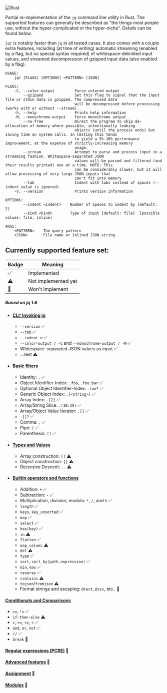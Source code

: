 ![Rust](https://github.com/brundonsmith/jqr/workflows/Rust/badge.svg)

Partial re-implementation of the `jq` command line utility in Rust. The 
supported features can generally be described as "the things most people use, 
without the hyper-complicated or the hyper-niche". Details can be found below.

`jqr` is notably faster than `jq` in all tested cases. It also comes with a 
couple extra features, including (at time of writing) automatic streaming 
(enabled by a flag, but no special syntax required) of whitespace-delimited 
input values, and streamed decompression of gzipped input data (also enabled by 
a flag).

```
USAGE:
    jqr [FLAGS] [OPTIONS] <PATTERN> [JSON]

FLAGS:
    -C, --color-output         Force colored output
        --gzipped              Set this flag to signal that the input file or stdin data is gzipped. The compressed data
                               will be decompressed before processing (works with or without --stream).
    -h, --help                 Prints help information
    -M, --monochrome-output    Force monochrome output
        --no-free              Direct the program to skip de-allocation of memory where possible, intentionally leaking
                               objects (until the process ends) but saving time on system calls. In testing this tends
                               to yield a 5%-10% performance improvement, at the expense of strictly-increasing memory
                               usage.
        --stream               Attempt to parse and process input in a streaming fashion. Whitespace-separated JSON
                               values will be parsed and filtered (and their results printed) one at a time. NOTE: This
                               can be considerably slower, but it will allow processing of very large JSON inputs that
                               can't fit into memory.
        --tab                  Indent with tabs instead of spaces (--indent value is ignored)
    -V, --version              Prints version information

OPTIONS:
        --indent <indent>    Number of spaces to indent by [default: 2]
        --kind <kind>        Type of input [default: file]  [possible values: file, inline]

ARGS:
    <PATTERN>    The query pattern
    <JSON>       File name or inlined JSON string
```


## Currently supported feature set:

| Badge | Meaning             |
| ----- | ------------------- |
| ✅    | Implemented         |
| ⚠️    | Not implemented yet |
| 🔴    | Won't implement     |

##### Based on jq 1.6

- #### [CLI: Invoking jq](https://stedolan.github.io/jq/manual/v1.6/#Invokingjq)
  - `--version` ✅
  <!-- - `--kind`. This is different than jq ✅
    - `--kind=file` and the 2nd argument can be a json file
    - `--kind=inline` and the 2nd argument can be a json as a string -->
  - `--tab` ✅
  - `--indent n` ✅
  - `--color-output / -C` and `--monochrome-output / -M` ✅
  - Whitespace-separated JSON values as input ✅
  - ...rest ⚠️

- #### [Basic filters](https://stedolan.github.io/jq/manual/v1.6/#Basicfilters)
  - Identity: `.` ✅
  - Object Identifier-Index: `.foo`, `.foo.bar` ✅
  - Optional Object Identifier-Index: `.foo?` ✅
  - Generic Object Index: `.[<string>]` ✅
  - Array Index: `.[2]` ✅
  - Array/String Slice: `.[10:15]` ✅
  - Array/Object Value Iterator: `.[]` ✅
  - `.[]?` ✅
  - Comma: `,` ✅
  - Pipe: `|` ✅
  - Parenthesis: `()` ✅

- #### [Types and Values](https://stedolan.github.io/jq/manual/v1.6/#TypesandValues)
  - Array construction: `[]` ⚠️
  - Object construction: `{}` ⚠️
  - Recursive Descent: `..` ⚠️

- #### [Builtin operators and functions](https://stedolan.github.io/jq/manual/v1.6/#Builtinoperatorsandfunctions)

  - Addition: `+` ✅
  - Subtraction: `-` ✅
  - Multiplication, division, modulo: `*`, `/`, and `%` ✅
  - `length` ✅
  - `keys`, `key_unsorted` ✅
  - `map` ✅
  - `select` ✅
  - `has(key)` ✅
  - `in` ⚠️
  - `flatten` ✅
  - `map_values` ⚠️
  - `del` ⚠️
  - `type` ✅
  - `sort`, `sort_by(path_expression)` ✅
  - `min`, `max` ✅
  - `reverse` ✅
  - `contains` ⚠️
  - `tojson`/`fromjson` ⚠️
  - Format strings and escaping: `@text`, `@csv`, etc.. 🔴

#### [Conditionals and Comparisons](https://stedolan.github.io/jq/manual/v1.6/#ConditionalsandComparisons)
  - `==`, `!=` ✅
  - `if-then-else` ⚠️
  - `>`, `>=`, `<=`, `<` ✅
  - `and`, `or`, `not` ✅
  - `//` ✅
  - `break` 🔴

#### [Regular expressions (PCRE)](https://stedolan.github.io/jq/manual/v1.6/#RegularexpressionsPCRE) 🔴

#### [Advanced features](https://stedolan.github.io/jq/manual/v1.6/#Advancedfeatures) 🔴

#### [Assignment](https://stedolan.github.io/jq/manual/v1.6/#Assignment) 🔴

#### [Modules](https://stedolan.github.io/jq/manual/v1.6/#Modules) 🔴